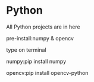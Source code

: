 # Python
All Python projects are in here


pre-install:numpy & opencv

type on terminal

numpy:pip install numpy

opencv:pip install opencv-python
